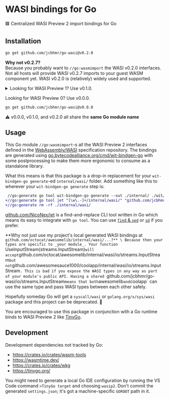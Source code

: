 # WASI bindings for Go

🟪 Centralized WASI Preview 2 import bindings for Go

## Installation

```sh
go get github.com/jcbhmr/go-wasi@v0.2.0
```

**Why not v0.2.7?** \
Because you probably want to `//go:wasmimport` the WASI v0.2.0 interfaces. Not all hosts will provide WASI v0.2.7 imports to your guest WASM component yet. WASI v0.2.0 is (relatively) widely used and supported.

<details><summary>Looking for WASI Preview 1? Use v0.1.0.</summary>

```sh
go get github.com/jcbhmr/go-wasi@v0.1.0
```

</details>

Looking for WASI Preview 0? Use v0.0.0.

```sh
go get github.com/jcbhmr/go-wasi@v0.0.0
```

⚠️ v0.0.0, v0.1.0, and v0.2.0 all share the **same Go module name**

## Usage

This Go module `//go:wasmimport`-s all the WASI Preview 2 interfaces defined in the [WebAssembly/WASI](https://github.com/WebAssembly/WASI) specification repository. The bindings are generated using [go.bytecodealliance.org/cmd/wit-bindgen-go](https://pkg.go.dev/go.bytecodealliance.org/cmd/wit-bindgen-go) with some postprocessing to make them more ergonomic to consume as a standalone library.

What this means is that this package is a drop-in replacement for your `wit-bindgen-go generate`-ed `internal/wasi/` folder. Add something like this to wherever your `wit-bindgen-go generate` step is:

```diff
 //go:generate go tool wit-bindgen-go generate --out ./internal/ ./wit/
+//go:generate go tool jet "[\w\.-]+/internal/wasi/" "github.com/jcbhmr/go-wasi/" ./internal/
+//go:generate rm -rf ./internal/wasi/
```

[github.com/NicoNex/jet](https://pkg.go.dev/github.com/NicoNex/jet) is a find-and-replace CLI tool written in Go which means its easy to integrate with `go tool`. You can use [`find` & `sed`](https://stackoverflow.com/a/905161) or [`sd`](https://github.com/chmln/sd) if you prefer.

**Why not just use my project's local generated WASI bindings at `github.com/octocat/awesomelib/internal/wasi/...?** \
Because then your types are specific to _your module_. Your function `UseInputStream(streams.InputStream)` will accept `github.com/octocat/awesomelib/internal/wasi/io/streams.InputStream` but not `github.com/awesomesauce1000/coolapp/internal/wasi/io/streams.InputStream`. This is bad if you expose the WASI types in any way as part of your module's public API. Having a shared `github.com/jcbhmr/go-wasi/io/streams.InputStream` means that both `awesomelib` and `coolapp` can use the same type and pass WASI types between each other safely.

Hopefully someday Go will get a `syscall/wasi` or `golang.org/x/sys/wasi` package and this project can be deprecated. 🙏

You are encouraged to use this package in conjunction with a Go runtime binds to WASI Preview 2 like [TinyGo](https://tinygo.org/).

## Development

Development dependencies not tracked by Go:

- https://crates.io/crates/wasm-tools
- https://wasmtime.dev/
- https://crates.io/crates/wkg
- https://tinygo.org/

You might need to generate a local Go IDE configuration by running the VS Code command `>TinyGo target` and choosing `wasip2`. Don't commit the generated `settings.json`; it's got a machine-specific `GOROOT` path in it.
